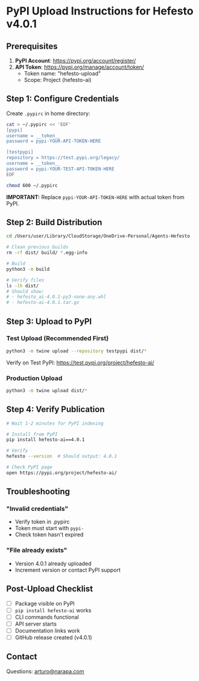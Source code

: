# PyPI Upload Instructions for Hefesto v4.0.1

## Prerequisites

1. **PyPI Account**: https://pypi.org/account/register/
2. **API Token**: https://pypi.org/manage/account/token/
   - Token name: "hefesto-upload"
   - Scope: Project (hefesto-ai)

## Step 1: Configure Credentials

Create `.pypirc` in home directory:
```bash
cat > ~/.pypirc << 'EOF'
[pypi]
username = __token__
password = pypi-YOUR-API-TOKEN-HERE

[testpypi]
repository = https://test.pypi.org/legacy/
username = __token__
password = pypi-YOUR-TEST-API-TOKEN-HERE
EOF

chmod 600 ~/.pypirc
```

**IMPORTANT:** Replace `pypi-YOUR-API-TOKEN-HERE` with actual token from PyPI.

## Step 2: Build Distribution

```bash
cd /Users/user/Library/CloudStorage/OneDrive-Personal/Agents-Hefesto

# Clean previous builds
rm -rf dist/ build/ *.egg-info

# Build
python3 -m build

# Verify files
ls -lh dist/
# Should show:
# - hefesto_ai-4.0.1-py3-none-any.whl
# - hefesto-ai-4.0.1.tar.gz
```

## Step 3: Upload to PyPI

### Test Upload (Recommended First)
```bash
python3 -m twine upload --repository testpypi dist/*
```

Verify on Test PyPI: https://test.pypi.org/project/hefesto-ai/

### Production Upload
```bash
python3 -m twine upload dist/*
```

## Step 4: Verify Publication

```bash
# Wait 1-2 minutes for PyPI indexing

# Install from PyPI
pip install hefesto-ai==4.0.1

# Verify
hefesto --version  # Should output: 4.0.1

# Check PyPI page
open https://pypi.org/project/hefesto-ai/
```

## Troubleshooting

### "Invalid credentials"
- Verify token in .pypirc
- Token must start with `pypi-`
- Check token hasn't expired

### "File already exists"
- Version 4.0.1 already uploaded
- Increment version or contact PyPI support

## Post-Upload Checklist

- [ ] Package visible on PyPI
- [ ] `pip install hefesto-ai` works
- [ ] CLI commands functional
- [ ] API server starts
- [ ] Documentation links work
- [ ] GitHub release created (v4.0.1)

## Contact

Questions: arturo@narapa.com
